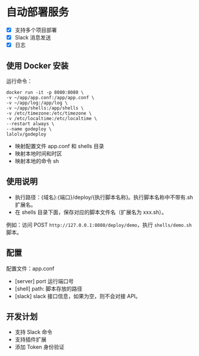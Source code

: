 # 自动部署服务

- [x] 支持多个项目部署
- [x] Slack 消息发送
- [x] 日志

## 使用 Docker 安装

运行命令：

```shell
docker run -it -p 8080:8080 \
-v ~/app/app.conf:/app/app.conf \
-v ~/app/log:/app/log \
-v ~/app/shells:/app/shells \
-v /etc/timezone:/etc/timezone \
-v /etc/localtime:/etc/localtime \
--restart always \
--name godeploy \
lalolv/godeploy
```

- 映射配置文件 app.conf 和 shells 目录
- 映射本地时间和时区
- 映射本地的命令 sh

## 使用说明

- 执行路径：{域名}:{端口}/deploy/{执行脚本名称}。执行脚本名称中不带有.sh 扩展名。
- 在 shells 目录下面，保存对应的脚本文件名（扩展名为 xxx.sh）。

例如：访问 POST `http://127.0.0.1:8080/deploy/demo`，执行 `shells/demo.sh` 脚本。

## 配置

配置文件：app.conf

- [server] port 运行端口号
- [shell] path: 脚本存放的路径
- [slack] slack 接口信息，如果为空，则不会对接 API。

## 开发计划

- 支持 Slack 命令
- 支持插件扩展
- 添加 Token 身份验证

